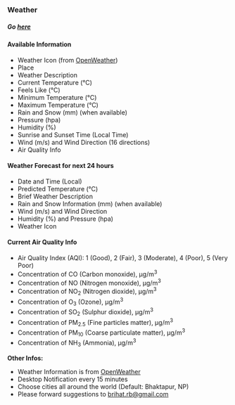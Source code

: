 ### Weather
##### Go [here](https://weather.brihatrb.com.np/)

#### Available Information
- Weather Icon (from [OpenWeather](https://openweathermap.org))
- Place
- Weather Description
- Current Temperature (&deg;C)
- Feels Like (&deg;C)
- Minimum Temperature (&deg;C)
- Maximum Temperature (&deg;C)
- Rain and Snow (mm) (when available)
- Pressure (hpa)
- Humidity (%)
- Sunrise and Sunset Time (Local Time)
- Wind (m/s) and Wind Direction (16 directions)
- Air Quality Info

#### Weather Forecast for next 24 hours
- Date and Time (Local)
- Predicted Temperature (&deg;C)
- Brief Weather Description
- Rain and Snow Information (mm) (when available)
- Wind (m/s) and Wind Direction
- Humidity (%) and Pressure (hpa)
- Weather Icon  

#### Current Air Quality Info
- Air Quality Index (AQI): 1 (Good), 2 (Fair), 3 (Moderate), 4 (Poor), 5 (Very Poor)
- Сoncentration of CO (Carbon monoxide), &mu;g/m<sup>3</sup>
- Сoncentration of NO (Nitrogen monoxide), &mu;g/m<sup>3</sup>
- Сoncentration of NO<sub>2</sub> (Nitrogen dioxide), &mu;g/m<sup>3</sup>
- Сoncentration of O<sub>3</sub> (Ozone), &mu;g/m<sup>3</sup>
- Сoncentration of SO<sub>2</sub> (Sulphur dioxide), &mu;g/m<sup>3</sup>
- Сoncentration of PM<sub>2.5</sub> (Fine particles matter), &mu;g/m<sup>3</sup>
- Сoncentration of PM<sub>10</sub> (Coarse particulate matter), &mu;g/m<sup>3</sup>
- Сoncentration of NH<sub>3</sub> (Ammonia), &mu;g/m<sup>3</sup>


__Other Infos:__
- Weather Information is from [OpenWeather](https://openweathermap.org)
- Desktop Notification every 15 minutes
- Choose cities all around the world (Default: Bhaktapur, NP)
- Please forward suggestions to brihat.rb@gmail.com
